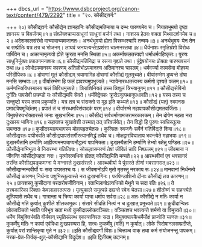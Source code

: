 +++
dbcs_url = "https://www.dsbcproject.org/canon-text/content/479/2292"
title = "२०. कौसीद्यवर्गः"

+++
२०) कौसीद्यवर्गः
कौसीद्येन ज्ञानहानिः 
कौसीद्यमतिमाया च दम्भः पारुष्यमेव च। 
नियातभूमयो दृष्टा ज्ञानस्य च विवर्जनम्॥१॥
संश्लेषश्चाप्यसाधूनां साधूनां वर्जनं तथा। 
नाशस्य हेतवः शक्ता मिथ्यादर्शनमेव च॥२॥
अदेशकालसंरंभो वाच्यावाच्यमजानतः। 
अनर्थभूमयो ह्येता विस्रम्भश्चापि तन्मयः॥३॥
अनर्थभूमयः 
येन तेन च सम्प्रीतिः यत्र तत्र च भोजनम्। 
लाघवं जनयत्यन्तेऽप्रशंसा चात्मनस्तथा॥४॥
धैर्यनाशः स्मृतिभ्रंशो विरोधः पार्थिवेन च। 
अक्रान्तमृत्यवो ह्येते क्रूरता मनसि स्थिता॥५॥
अकर्माफलतत्त्वज्ञो धर्माधर्मवहिष्कृतः। 
पुरुषः साधुनिर्मुक्तः प्रपातगमनाशयः॥६॥
कौसीद्यमतिनिद्रा च रसना गृह्यते तथा। 
पुंद्वेषयोनयः प्रोक्ताः पारुष्यवचनं तथा॥७॥
लोभोऽपमानस्य कारणम् 
अतिलोभोऽपमानश्च अतिमानश्च चापलम्। 
धर्मवर्ज्या कामसेवा मोहस्य परिदीपिकाः॥८॥
दोषाणां मूलं कौसीद्यम् 
त्रयाणामिह दोषाणां कौसीद्यं मूलमुच्यते। 
वीर्यारम्भेण दुष्यन्ते दोषा मनसि सम्भवाः॥९॥
वीर्यारम्भेण हि फलं ह्यवश्यमुपभुज्यते। 
न्यायेनारब्धतत्त्वस्य कर्मणो दृश्यते फलम्॥१०॥
कर्मणस्त्रिविधस्यास्य फलं त्रिविधमुच्यते। 
त्रिराशिनियतं तच्च त्रिशूलं त्रिभवानुगम्॥११॥
कौसीद्यसेविनो दुर्गतिः 
पापसेवी प्रचण्डो यः कौसीद्यमपि सेवते। 
धर्मविद्वेषकः क्रूरोऽनुत्पथानुपधावति॥१२॥
यस्य तस्य च सन्तुष्टो यस्य तस्य प्रकुप्यति। 
यत्र तत्र च संसक्तो स मूढ इति कथ्यते॥१३॥
कौसीद्यं (यत्) स्वमनसः प्रमादविषमूर्च्छितम्। 
प्रपातं तं च संरब्धमविसंवादकं परम्॥१४॥
वीर्यारम्भे महापापकौसीद्यमलवर्जिताः। 
विमुक्तेरुपभोक्तारस्ते जनाः सुखभागिनः॥१५॥
कौसीद्यं सर्वधर्माणामजरामरकारकम्। 
तेन दोषेण महता नरा दुःखस्य भागिनः॥१६॥
सहायश्च सुखावेशी तस्मात् तत् परिवर्जयेत्। 
तेन विद्धो हि पुरुषः स्वधिस्तुत्यः समन्ततः॥१७॥
कुसीदस्याल्पभागस्य मोहापहृतचेतसः। 
कुत्सितः स्वजनैः सर्वैर्न गतिर्विद्यते शिवा॥१८॥
कौसीद्यरतः पापीभवति 
कौसीद्यपापसंसर्गीस्त्यानमिद्धं तथैव च। 
मोक्षद्वारविघाताय भवन्त्येते महाभयाः॥१९॥
दुःखस्यैतानि हर्म्याणि 
आह्रीक्यमनपत्राप्यमौद्धत्यं पापमित्रता। 
दुःखस्यैतानि हर्म्याणि तेभ्यो रक्षेन्नु पण्डितः॥२०॥
कौसीद्येनाभिभूता ये निरारम्भा गतित्विषः। 
सोच्छ्वासमरणं तेषां जीवितं चापि निष्फलम्॥२१॥
जीवमाना न जीवन्ति कौसीद्योपहता नराः। 
मृत्योरत्यधिकं ह्येतत् कौसीद्यमिति मन्यते॥२२॥
आरब्धवीर्या एव भवसागरं तरन्ति 
कौसीद्यपङ्कमग्ना ये मग्नास्ते दुःखसंस्तरे। 
आरब्धवीर्या ये पुंसस्ते तीर्णा भवसागरात्॥२३॥
कौसीद्यान्मन्दवीर्यो यः सदा पापरतश्च यः। 
स जीवमानोऽपि मृतो मृतस्तु नरकाय सः॥२४॥
मानवानां निर्धनत्वे कौसीद्यं कारणम् 
निर्धनाः पशुभिस्तुल्यास्ते नरा दुःखभागिनः। 
परपिण्डाशिनो दीनाः कौसीद्यं तत्र कारणम्॥२५॥
प्रायशस्तु कुसीदानां परदारोपजीविनाम्। 
रताभिलाषोऽत्यधिको मैथुने च सदा रतिः॥२६॥
ते तत्त्वकारिका रिक्ताः केवलाहारतत्पराः। 
मृत्युकाले समुत्पन्ने दह्यन्ते स्वेन चेतसा॥२७॥
शीतोष्णं च सहन्त्येते क्षुत्पिपासे तथैव च। 
गात्रान्ता च क्रिया कार्या यात्रा धर्माय सर्वदा॥२८॥
अतः कौसीद्ये न मतिः कार्या 
न कौसीद्ये मतिं कुर्यात् कुशीले शीलकामुकः। 
संसारे सीदति नित्यं न च दुःखात् प्रमुच्यते॥२९॥
कुदीदान्वितः लोकवञ्चितो भवति 
परिभूय सतां मध्ये कुसीदाल्लोकवञ्चितः। 
वञ्चितश्च भवत्यन्ते शर्मणो वा विमुच्यते॥३०॥
धर्मेण विमुक्तिर्भवति 
वीर्यवान् स्मृतिसंलब्ध एकान्तनिरतः सदा। 
विमुक्तपापकैधर्मैर्मोक्षं प्राप्नोति यत्नतः॥३१॥
कुकर्मेषु मतिः न कार्या 
एवंविधा दुःखपरम्परा हि,
सत्त्वः कुकर्मेषु (मतिं) न कुर्यात्। 
लोके त्रिदोषानलसम्प्रदीप्ते,
कुर्यात् परां शान्तिकृपा मृते न॥३२॥
॥इति कौसीद्यवर्गो विंशः॥
चित्तञ्च वाक् तथा कर्म संयोजनन्तु पापकम्। 
नरक-प्रेत-तिर्यक्-क्षुत्-कौसीद्यानि विदुर्दश॥
॥इति द्वितीयम् उदानम्॥

